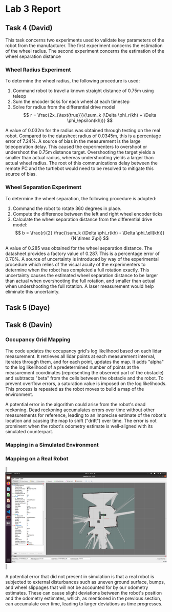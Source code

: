# Lab 3 Report

## Task 4 (David)

This task concerns two experiments used to validate key parameters of the robot from the manufacturer. The first experiment concerns the estimation of the wheel radius. The second experiment concerns the estimation of the wheel separation distance

### Wheel Radius Experiment
To determine the wheel radius, the following procedure is used:
1. Command robot to travel a known straight distance of 0.75m using teleop
2. Sum the encoder ticks for each wheel at each timestep
3. Solve for radius from the differential drive model
$$
r = \frac{2x_{\text{true}}}{\sum_k (\Delta \phi_r(kh) + \Delta \phi_\epsilon(kh))}
$$

A value of 0.032m for the radius was obtained through testing on the real robot. Compared to the datasheet radius of 0.0345m, this is a percentage error of 7.24%. A source of bias in the measurement is the large teleoperation delay. This caused the experimenters to overshoot or undershoot the 0.75m distance target. Overshooting the target yields a smaller than actual radius, whereas undershooting yields a larger than actual wheel radius. The root of this communications delay between the remote PC and the turtlebot would need to be resolved to mitigate this source of bias.

### Wheel Separation Experiment
To determine the wheel separation, the following procedure is adopted:
1. Command the robot to rotate 360 degrees in place.
2. Compute the difference between the left and right wheel encoder ticks
3. Calculate the wheel separation distance from the differential drive model:
$$
b = \frac{r}{2} \frac{\sum_k (\Delta \phi_r(kh) - \Delta \phi_\ell(kh))}{N \times 2\pi}
$$

A value of 0.285 was obtained for the wheel separation distance. The datasheet provides a factory value of 0.287. This is a percentage error of 0.70%. A source of uncertainty is introduced by way of the experimental procedure which relies of the visual acuity of the experimenters to determine when the robot has completed a full rotation exactly. This uncertainty causes the estimated wheel separation distance to be larger than actual when overshooting the full rotation, and smaller than actual when undershooting the full rotation. A laser measurement would help eliminate this uncertainty.

## Task 5 (Daye)

## Task 6 (Davin)

### Occupancy Grid Mapping
The code updates the occupancy grid's log likelihood based on each lidar measurement. It retrieves all lidar points at each measurement interval, iterates through them, and for each point, updates the map. It adds "alpha" to the log likelihood of a predetermined number of points at the measurement coordinates (representing the observed part of the obstacle) and subtracts "beta" from the cells between the obstacle and the robot. To prevent overflow errors, a saturation value is imposed on the log likelihoods. This process is repeated as the robot moves to build a map of the environment.

A potential error in the algorithm could arise from the robot's dead reckoning. Dead reckoning accumulates errors over time without other measurements for reference, leading to an imprecise estimate of the robot's location and causing the map to shift ("drift") over time. The error is not prominent when the robot's odometry estimate is well-aligned with its simulated counterpart.
### Mapping in a Simulated Environment

### Mapping on a Real Robot
| ![Mapping on a Real Robot](./results/task6.png)|

A potential error that did not present in simulation is that a real robot is subjected to external disturbances such as uneven ground surface, bumps, and wheel slippages that will not be accounted for by our odometry estimates. These can cause slight deviations between the robot's position and the odometry estimates, which, as mentioned in the previous section, can accumulate over time, leading to larger deviations as time progresses.
